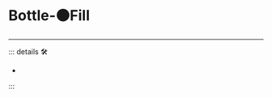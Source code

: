 # Bottle-🟠<motor>Fill</motor>

---

<!-- =================================================== -->
<!-- =================================================== -->
<!-- =================================================== -->
<!-- =================================================== -->
<!-- =================================================== -->
::: details 🛠

-

:::
